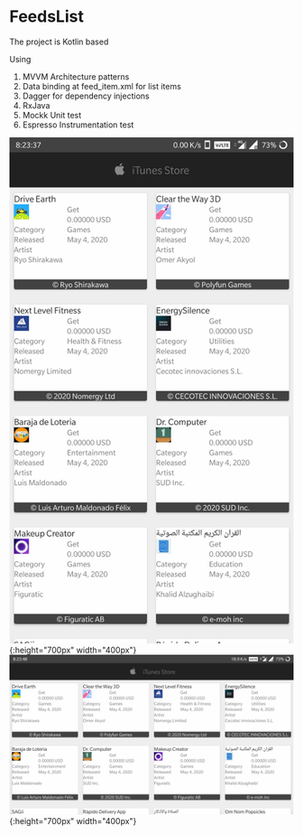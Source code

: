 # FeedsList

The project is Kotlin based

Using 
1. MVVM Architecture patterns
2. Data binding at feed_item.xml for list items
3. Dagger for dependency injections
4. RxJava
5. Mockk Unit test
6. Espresso Instrumentation test

![landscape](/Screenshot_20200504-202338.jpg){:height="700px" width="400px"}
![portrait](/Screenshot_20200504-202349.jpg){:height="700px" width="400px"}